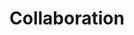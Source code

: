 # Collaboration

<!-- <demo name="Examples/Collaboration" :show-source="false"/> -->

<demo name="Examples/Collaboration" />
